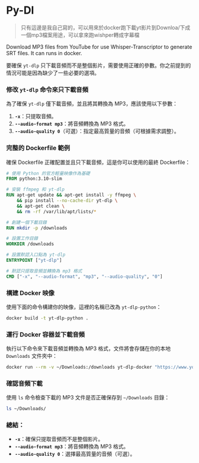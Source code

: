 # Py-Dl

> 只有這邊是我自己寫的，可以用來於docker跑下載yt影片到Downloa/下成一個mp3檔案用途，可以拿來跑wishper轉成字幕檔

Download MP3 files from YouTube for use Whisper-Transcriptor to generate SRT files. It can runs in docker.

要確保 `yt-dlp` 只下載音頻而不是整個影片，需要使用正確的參數。你之前提到的情況可能是因為缺少了一些必要的選項。

### 修改 `yt-dlp` 命令來只下載音頻

為了確保 `yt-dlp` 僅下載音頻，並且將其轉換為 MP3，應該使用以下參數：

1. **`-x`**：只提取音頻。
2. **`--audio-format mp3`**：將音頻轉換為 MP3 格式。
3. **`--audio-quality 0`**（可選）：指定最高質量的音頻（可根據需求調整）。

### 完整的 Dockerfile 範例

確保 Dockerfile 正確配置並且只下載音頻，這是你可以使用的最終 Dockerfile：

```Dockerfile
# 使用 Python 的官方輕量映像作為基礎
FROM python:3.10-slim

# 安裝 ffmpeg 和 yt-dlp
RUN apt-get update && apt-get install -y ffmpeg \
    && pip install --no-cache-dir yt-dlp \
    && apt-get clean \
    && rm -rf /var/lib/apt/lists/*

# 創建一個下載目錄
RUN mkdir -p /downloads

# 設置工作目錄
WORKDIR /downloads

# 設置默認入口點為 yt-dlp
ENTRYPOINT ["yt-dlp"]

# 默認只提取音頻並轉換為 mp3 格式
CMD ["-x", "--audio-format", "mp3", "--audio-quality", "0"]
```

### 構建 Docker 映像

使用下面的命令構建你的映像，這裡的名稱已改為 `yt-dlp-python`：

```bash
docker build -t yt-dlp-python .
```

### 運行 Docker 容器並下載音頻

執行以下命令來下載音頻並轉換為 MP3 格式，文件將會存儲在你的本地 `Downloads` 文件夾中：

```bash
docker run --rm -v ~/Downloads:/downloads yt-dlp-docker "https://www.youtube.com/watch?v=c0p8Srdau5s&ab_channel=Huan"
```

### 確認音頻下載

使用 `ls` 命令檢查下載的 MP3 文件是否正確保存到 `~/Downloads` 目錄：

```bash
ls ~/Downloads/
```

### 總結：
- **`-x`**：確保只提取音頻而不是整個影片。
- **`--audio-format mp3`**：將音頻轉換為 MP3 格式。
- **`--audio-quality 0`**：選擇最高質量的音頻（可選）。
